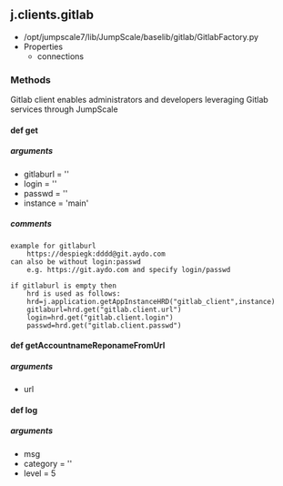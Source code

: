 <!-- toc -->
## j.clients.gitlab

- /opt/jumpscale7/lib/JumpScale/baselib/gitlab/GitlabFactory.py
- Properties
    - connections

### Methods

Gitlab client enables administrators and developers leveraging Gitlab services through JumpScale

#### def get 

##### arguments

- gitlaburl = ''
- login = ''
- passwd = ''
- instance = 'main'

##### comments

```
example for gitlaburl
    https://despiegk:dddd@git.aydo.com
can also be without login:passwd
    e.g. https://git.aydo.com and specify login/passwd

if gitlaburl is empty then
    hrd is used as follows:
    hrd=j.application.getAppInstanceHRD("gitlab_client",instance)
    gitlaburl=hrd.get("gitlab.client.url")
    login=hrd.get("gitlab.client.login")
    passwd=hrd.get("gitlab.client.passwd")

```

#### def getAccountnameReponameFromUrl 

##### arguments

- url

#### def log 

##### arguments

- msg
- category = ''
- level = 5

